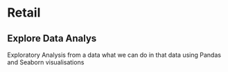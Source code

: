 # Retail
## Explore Data Analys
  Exploratory Analysis from a data what we can do in that data using Pandas and Seaborn visualisations
